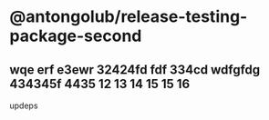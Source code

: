 # @antongolub/release-testing-package-second

wqe erf  e3ewr 32424fd fdf 334cd wdfgfdg 434345f 4435
12
13
14
15
15
16
-
updeps
